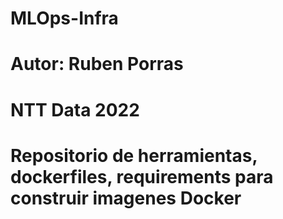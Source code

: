 # MLOps-Infra
#
# Autor: Ruben Porras
# NTT Data 2022
#
# Repositorio de herramientas, dockerfiles, requirements para construir imagenes Docker
#
